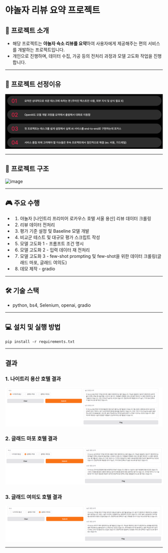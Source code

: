 # 야놀자 리뷰 요약 프로젝트
## 📌 프로젝트 소개
- 해당 프로젝트는 **야놀자 숙소 리뷰를 요약**하여 사용자에게 제공해주는 편의 서비스를 개발하는 프로젝트입니다.
- 개인으로 진행하며, 데이터 수집, 가공 등의 전처리 과정과 모델 고도화 작업을 진행합니다.

---
## 🌟 프로젝트 선정이유
![alt text](image/project_reason.png)

---
## 📁 프로젝트 구조
![image](https://github.com/user-attachments/assets/f27313ad-0633-4c35-b66b-278cd3fb1ff1)

---
## 🎮 주요 수행
- 1. 야놀자 [나인트리 프리미어 로카우스 호텔 서울 용산] 리뷰 데이터 크롤링
- 2. 리뷰 데이터 전처리
- 3. 평가 기준 설정 및 Baseline 모델 개발
- 4. 비교군 테스트 및 대규모 평가 스크립트 작성
- 5. 모델 고도화 1 - 프롬프트 조건 명시
- 6. 모델 고도화 2 - 입력 데이터 재 전처리
- 7. 모델 고도화 3 - few-shot prompting 및 few-shot을 위한 데이터 크롤링(글래드 마포, 글래드 여의도)
- 8. 데모 제작 - gradio

---
## 🛠 기술 스택
- python, bs4, Selenium, openai, gradio

---
## 💻 설치 및 실행 방법
```
pip install -r requirements.txt
```

---
## 결과
### 1. 나이트리 용산 호텔 결과
![alt text](image/result1.png)

### 2. 글래드 마포 호텔 결과
![alt text](image/result2.png)

### 3. 글래드 여의도 호텔 결과
![alt text](image/result3.png)

---
